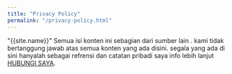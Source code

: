```yaml
---
title: "Privacy Policy"
permalink: "/privacy-policy.html"
---
```


"{{site.name}}" Semua isi konten ini sebagian dari sumber lain .
kami tidak bertanggung jawab atas semua konten yang ada disini.
segala yang ada di sini hanyalah sebagai refrensi dan catatan pribadi saya info lebih lanjut [HUBUNGI SAYA]({{site.baseurl}}/contact.html).
